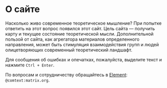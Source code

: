 # О сайте

Насколько живо современное теоретическое мышление? При попытке ответить на этот вопрос появился этот сайт. Цель сайта — получить карту и текущее состояние теоретической мысли. Дополнительной пользой от сайта, как агрегатора материалов определенного направления, может быть стимуляция взаимодействия групп и людей олицетворяющих современный теоретический ландшафт.

Для сообщения об ошибках и опечатках, пожалуйста, выделите текст и нажмите `Ctrl + Enter`.

По вопросам и сотрудничеству обращайтесь в [Element](https://element.io): `@comtext:matrix.org`.